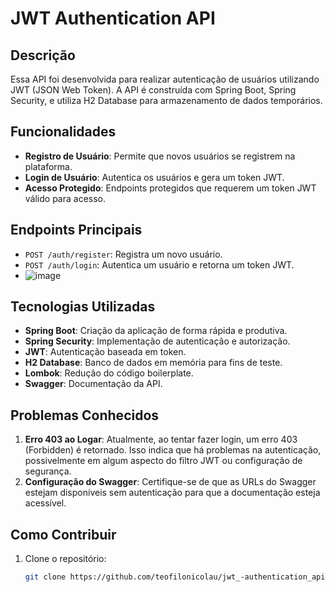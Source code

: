 # JWT Authentication API

## Descrição

Essa API foi desenvolvida para realizar autenticação de usuários utilizando JWT (JSON Web Token). A API é construída com Spring Boot, Spring Security, e utiliza H2 Database para armazenamento de dados temporários.

## Funcionalidades

- **Registro de Usuário**: Permite que novos usuários se registrem na plataforma.
- **Login de Usuário**: Autentica os usuários e gera um token JWT.
- **Acesso Protegido**: Endpoints protegidos que requerem um token JWT válido para acesso.

## Endpoints Principais

- `POST /auth/register`: Registra um novo usuário.
- `POST /auth/login`: Autentica um usuário e retorna um token JWT.
- ![image](https://github.com/user-attachments/assets/0bbfd331-d144-4fa8-9a72-75a3cf83f7fb)


## Tecnologias Utilizadas

- **Spring Boot**: Criação da aplicação de forma rápida e produtiva.
- **Spring Security**: Implementação de autenticação e autorização.
- **JWT**: Autenticação baseada em token.
- **H2 Database**: Banco de dados em memória para fins de teste.
- **Lombok**: Redução do código boilerplate.
- **Swagger**: Documentação da API.

## Problemas Conhecidos

1. **Erro 403 ao Logar**: Atualmente, ao tentar fazer login, um erro 403 (Forbidden) é retornado. Isso indica que há problemas na autenticação, possivelmente em algum aspecto do filtro JWT ou configuração de segurança.
2. **Configuração do Swagger**: Certifique-se de que as URLs do Swagger estejam disponíveis sem autenticação para que a documentação esteja acessível.

## Como Contribuir

1. Clone o repositório:
   ```bash
   git clone https://github.com/teofilonicolau/jwt_-authentication_api.git
   ```
